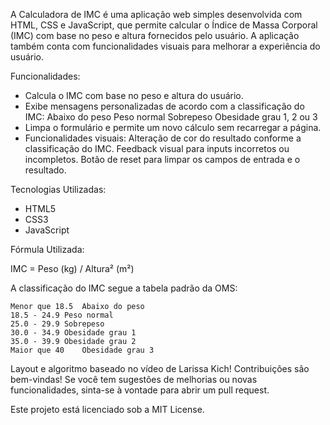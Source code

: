 A Calculadora de IMC é uma aplicação web simples desenvolvida com HTML, CSS e JavaScript, que permite calcular o Índice de Massa Corporal (IMC) com base no peso e altura fornecidos pelo usuário. A aplicação também conta com funcionalidades visuais para melhorar a experiência do usuário.

Funcionalidades:

- Calcula o IMC com base no peso e altura do usuário.
- Exibe mensagens personalizadas de acordo com a classificação do IMC:
Abaixo do peso
Peso normal
Sobrepeso
Obesidade grau 1, 2 ou 3
- Limpa o formulário e permite um novo cálculo sem recarregar a página.
- Funcionalidades visuais:
Alteração de cor do resultado conforme a classificação do IMC.
Feedback visual para inputs incorretos ou incompletos.
Botão de reset para limpar os campos de entrada e o resultado.

Tecnologias Utilizadas:
- HTML5
- CSS3
- JavaScript

Fórmula Utilizada:
  
IMC = Peso (kg) / Altura² (m²)

A classificação do IMC segue a tabela padrão da OMS:
```
Menor que 18.5	Abaixo do peso
18.5 - 24.9	Peso normal
25.0 - 29.9	Sobrepeso
30.0 - 34.9	Obesidade grau 1
35.0 - 39.9	Obesidade grau 2
Maior que 40	Obesidade grau 3
```

Layout e algoritmo baseado no vídeo de Larissa Kich! Contribuições são bem-vindas! Se você tem sugestões de melhorias ou novas funcionalidades, sinta-se à vontade para abrir um pull request.

Este projeto está licenciado sob a MIT License.
